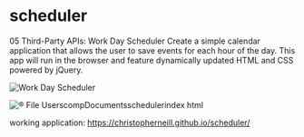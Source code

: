 # scheduler

05 Third-Party APIs: Work Day Scheduler
Create a simple calendar application that allows the user to save events for each hour of the day. This app will run in the browser and feature dynamically updated HTML and CSS powered by jQuery.


![Work Day Scheduler](https://user-images.githubusercontent.com/58280924/73049496-63b82e80-3e42-11ea-9180-e734d916fa16.jpeg)


![® File UserscompDocumentsschedulerindex html](https://user-images.githubusercontent.com/58280924/73048100-a9bec380-3e3d-11ea-9602-cb291860e2fd.jpeg)


working application:
https://christopherneill.github.io/scheduler/
